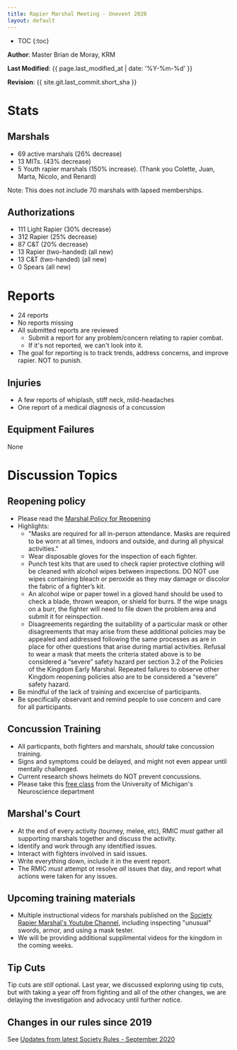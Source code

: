 ```yaml
--- 
title: Rapier Marshal Meeting - Unevent 2020
layout: default 
--- 
```

 
* TOC 
{:toc} 
 
**Author**: Master Brian de Moray, KRM 
 
**Last Modified**: {{ page.last_modified_at | date: '%Y-%m-%d' }}
 
**Revision**: {{ site.git.last_commit.short_sha }}

# Stats
## Marshals
* 69 active marshals (26% decrease)
* 13 MITs. (43% decrease)
* 5 Youth rapier marshals (150% increase).  (Thank you Colette, Juan, Marta, Nicolo, and Renard)

Note: This does not include 70 marshals with lapsed memberships.

## Authorizations
* 111 Light Rapier (30% decrease)
* 312 Rapier (25% decrease)
* 87 C&T (20% decrease)
* 13 Rapier (two-handed) (all new)
* 13 C&T (two-handed) (all new)
* 0 Spears  (all new)

# Reports
* 24 reports
* No reports missing
* All submitted reports are reviewed
    * Submit a report for any problem/concern relating to rapier combat.
    * If it's not reported, we can't look into it.
* The goal for reporting is to track trends, address concerns, and improve rapier.  NOT to punish.

## Injuries
* A few reports of whiplash, stiff neck, mild-headaches
* One report of a medical diagnosis of a concussion

## Equipment Failures
None

# Discussion Topics
## Reopening policy
* Please read the [Marshal Policy for Reopening](http://atlantia.sca.org/component/jdownloads/send/1-root/178-reopening-atlantial-marshal-policies-v1-2)
* Highlights:
    * "Masks are required for all in-person attendance. Masks are required to be worn at all times, indoors and outside, and during all physical activities."
    * Wear disposable gloves for the inspection of each fighter.
    * Punch test kits that are used to check rapier protective clothing will be cleaned with alcohol wipes between inspections. DO NOT use wipes containing bleach or peroxide as they may damage or discolor the fabric of a fighter’s kit.  
    * An alcohol wipe or paper towel in a gloved hand should be used to check a blade, thrown weapon, or shield for burrs. If the wipe snags on a burr, the fighter will need to file down the problem area and submit it for reinspection.
    * Disagreements regarding the suitability of a particular mask or other disagreements that may arise from these additional policies may be appealed and addressed following the same processes as are in place for other questions that arise during martial activities.  Refusal to wear a mask that meets the criteria stated above is to be considered a “severe” safety hazard per section 3.2 of the Policies of the Kingdom Early Marshal.  Repeated failures to observe other Kingdom reopening policies also are to be considered a “severe” safety hazard.
* Be mindful of the lack of training and excercise of participants.  
* Be specifically observant and remind people to use concern and care for all participants.


## Concussion Training
* All particpants, both fighters and marshals, *should* take concussion training.
* Signs and symptoms could be delayed, and might not even appear until mentally challenged.
* Current research shows helmets do NOT prevent concussions.
* Please take this [free class](http://www.med.umich.edu/neurosport/coach/story_html5.html) from the University of Michigan's Neuroscience department

## Marshal's Court
* At the end of every activity (tourney, melee, etc), RMIC *must* gather all supporting marshals together and discuss the activity.
* Identify and work through any identified issues.
* Interact with fighters involved in said issues.
* Write everything down, include it in the event report.
* The RMIC *must* attempt ot resolve *all* issues that day, and report what actions were taken for any issues.

## Upcoming training materials
* Multiple instructional videos for marshals published on the [Society Rapier Marshal's Youtube Channel](https://www.youtube.com/channel/UCAKpMMKY_ZdELwznYC0uUNw), including inspecting "unusual" swords, armor, and using a mask tester.
* We will be providing additional supplimental videos for the kingdom in the coming weeks.

## Tip Cuts

Tip cuts are *still* optional.  Last year, we discussed exploring using tip cuts, but with taking a year off from fighting and all of the other changes, we are delaying the investigation and advocacy until further notice.

## Changes in our rules since 2019
See [Updates from latest Society Rules - September 2020](/rapier/rules-update-2020-09/)
